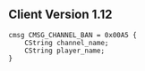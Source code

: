 ## Client Version 1.12

```rust,ignore
cmsg CMSG_CHANNEL_BAN = 0x00A5 {
    CString channel_name;    
    CString player_name;    
}

```
